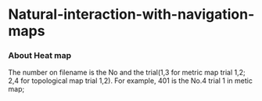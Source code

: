 # Natural-interaction-with-navigation-maps

### About Heat map
The number on filename is the No and the trial(1,3 for metric map trial 1,2; 2,4 for topological map trial 1,2). For example, 401 is the No.4 trial 1 in metic map;
